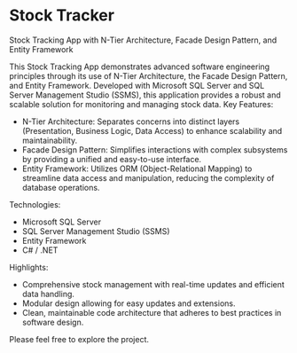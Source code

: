 # Stock Tracker
Stock Tracking App with N-Tier Architecture, Facade Design Pattern, and Entity Framework

This Stock Tracking App demonstrates advanced software engineering principles through its use of N-Tier Architecture, the Facade Design Pattern, and Entity Framework. Developed with Microsoft SQL Server and SQL Server Management Studio (SSMS), this application provides a robust and scalable solution for monitoring and managing stock data.
Key Features:

- N-Tier Architecture: Separates concerns into distinct layers (Presentation, Business Logic, Data Access) to enhance scalability and maintainability.
- Facade Design Pattern: Simplifies interactions with complex subsystems by providing a unified and easy-to-use interface.
- Entity Framework: Utilizes ORM (Object-Relational Mapping) to streamline data access and manipulation, reducing the complexity of database operations.

Technologies:

- Microsoft SQL Server
- SQL Server Management Studio (SSMS)
- Entity Framework
- C# / .NET

Highlights:

- Comprehensive stock management with real-time updates and efficient data handling.
- Modular design allowing for easy updates and extensions.
- Clean, maintainable code architecture that adheres to best practices in software design.

Please feel free to explore the project.
